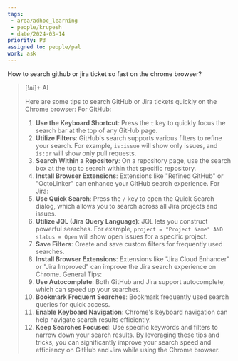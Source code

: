 ```yaml
---
tags:
 - area/adhoc_learning
 - people/krupesh
 - date/2024-03-14
priority: P3
assigned to: people/pal
work: ask 
---
```


How to search github or jira ticket so fast on the chrome browser?
> [!ai]+ AI
>
> Here are some tips to search GitHub or Jira tickets quickly on the Chrome browser:
> For GitHub:
> 1. **Use the Keyboard Shortcut**: Press the `t` key to quickly focus the search bar at the top of any GitHub page.
> 2. **Utilize Filters**: GitHub's search supports various filters to refine your search. For example, `is:issue` will show only issues, and `is:pr` will show only pull requests.
> 3. **Search Within a Repository**: On a repository page, use the search box at the top to search within that specific repository.
> 4. **Install Browser Extensions**: Extensions like "Refined GitHub" or "OctoLinker" can enhance your GitHub search experience.
> For Jira:
> 1. **Use Quick Search**: Press the `/` key to open the Quick Search dialog, which allows you to search across all Jira projects and issues.
> 2. **Utilize JQL (Jira Query Language)**: JQL lets you construct powerful searches. For example, `project = "Project Name" AND status = Open` will show open issues for a specific project.
> 3. **Save Filters**: Create and save custom filters for frequently used searches.
> 4. **Install Browser Extensions**: Extensions like "Jira Cloud Enhancer" or "Jira Improved" can improve the Jira search experience on Chrome.
> General Tips:
> 1. **Use Autocomplete**: Both GitHub and Jira support autocomplete, which can speed up your searches.
> 2. **Bookmark Frequent Searches**: Bookmark frequently used search queries for quick access.
> 3. **Enable Keyboard Navigation**: Chrome's keyboard navigation can help navigate search results efficiently.
> 4. **Keep Searches Focused**: Use specific keywords and filters to narrow down your search results.
> By leveraging these tips and tricks, you can significantly improve your search speed and efficiency on GitHub and Jira while using the Chrome browser.
